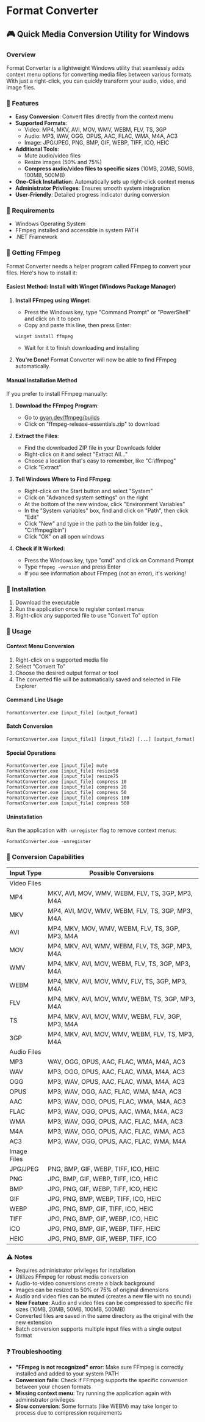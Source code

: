 # Format Converter
## 🎮 Quick Media Conversion Utility for Windows

### Overview
Format Converter is a lightweight Windows utility that seamlessly adds context menu options for converting media files between various formats. With just a right-click, you can quickly transform your audio, video, and image files.

### 🌟 Features
- **Easy Conversion**: Convert files directly from the context menu
- **Supported Formats**:
  - Video: MP4, MKV, AVI, MOV, WMV, WEBM, FLV, TS, 3GP
  - Audio: MP3, WAV, OGG, OPUS, AAC, FLAC, WMA, M4A, AC3
  - Image: JPG/JPEG, PNG, BMP, GIF, WEBP, TIFF, ICO, HEIC
- **Additional Tools**:
  - Mute audio/video files
  - Resize images (50% and 75%)
  - **Compress audio/video files to specific sizes** (10MB, 20MB, 50MB, 100MB, 500MB)
- **One-Click Installation**: Automatically sets up right-click context menus
- **Administrator Privileges**: Ensures smooth system integration
- **User-Friendly**: Detailed progress indicator during conversion

### 🧭 Requirements
- Windows Operating System
- FFmpeg installed and accessible in system PATH
- .NET Framework

### 💽 Getting FFmpeg
Format Converter needs a helper program called FFmpeg to convert your files. Here's how to install it:

#### Easiest Method: Install with Winget (Windows Package Manager)

1. **Install FFmpeg using Winget**:
   - Press the Windows key, type "Command Prompt" or "PowerShell" and click on it to open
   - Copy and paste this line, then press Enter:
   ```
   winget install ffmpeg
   ```
   - Wait for it to finish downloading and installing
   
2. **You're Done!** Format Converter will now be able to find FFmpeg automatically.

#### Manual Installation Method
If you prefer to install FFmpeg manually:

1. **Download the FFmpeg Program**:
   - Go to [gyan.dev/ffmpeg/builds](https://www.gyan.dev/ffmpeg/builds/)
   - Click on "ffmpeg-release-essentials.zip" to download

2. **Extract the Files**:
   - Find the downloaded ZIP file in your Downloads folder
   - Right-click on it and select "Extract All..."
   - Choose a location that's easy to remember, like "C:\\ffmpeg"
   - Click "Extract"

3. **Tell Windows Where to Find FFmpeg**:
   - Right-click on the Start button and select "System"
   - Click on "Advanced system settings" on the right
   - At the bottom of the new window, click "Environment Variables"
   - In the "System variables" box, find and click on "Path", then click "Edit"
   - Click "New" and type in the path to the bin folder (e.g., "C:\\ffmpeg\\bin")
   - Click "OK" on all open windows

4. **Check if It Worked**:
   - Press the Windows key, type "cmd" and click on Command Prompt
   - Type `ffmpeg -version` and press Enter
   - If you see information about FFmpeg (not an error), it's working!

### 💾 Installation
1. Download the executable
2. Run the application once to register context menus
3. Right-click any supported file to use "Convert To" option

### 🚀 Usage
#### Context Menu Conversion
1. Right-click on a supported media file
2. Select "Convert To"
3. Choose the desired output format or tool
4. The converted file will be automatically saved and selected in File Explorer

#### Command Line Usage
```
FormatConverter.exe [input_file] [output_format]
```

#### Batch Conversion
```
FormatConverter.exe [input_file1] [input_file2] [...] [output_format]
```

#### Special Operations
```
FormatConverter.exe [input_file] mute
FormatConverter.exe [input_file] resize50
FormatConverter.exe [input_file] resize75
FormatConverter.exe [input_file] compress 10
FormatConverter.exe [input_file] compress 20
FormatConverter.exe [input_file] compress 50
FormatConverter.exe [input_file] compress 100
FormatConverter.exe [input_file] compress 500
```

#### Uninstallation
Run the application with `-unregister` flag to remove context menus:
```
FormatConverter.exe -unregister
```

### 🔄 Conversion Capabilities

| Input Type | Possible Conversions |
|------------|----------------------|
| Video Files |  |
| MP4        | MKV, AVI, MOV, WMV, WEBM, FLV, TS, 3GP, MP3, M4A |
| MKV        | MP4, AVI, MOV, WMV, WEBM, FLV, TS, 3GP, MP3, M4A |
| AVI        | MP4, MKV, MOV, WMV, WEBM, FLV, TS, 3GP, MP3, M4A |
| MOV        | MP4, MKV, AVI, WMV, WEBM, FLV, TS, 3GP, MP3, M4A |
| WMV        | MP4, MKV, AVI, MOV, WEBM, FLV, TS, 3GP, MP3, M4A |
| WEBM       | MP4, MKV, AVI, MOV, WMV, FLV, TS, 3GP, MP3, M4A |
| FLV        | MP4, MKV, AVI, MOV, WMV, WEBM, TS, 3GP, MP3, M4A |
| TS         | MP4, MKV, AVI, MOV, WMV, WEBM, FLV, 3GP, MP3, M4A |
| 3GP        | MP4, MKV, AVI, MOV, WMV, WEBM, FLV, TS, MP3, M4A |
| Audio Files |  |
| MP3        | WAV, OGG, OPUS, AAC, FLAC, WMA, M4A, AC3 |
| WAV        | MP3, OGG, OPUS, AAC, FLAC, WMA, M4A, AC3 |
| OGG        | MP3, WAV, OPUS, AAC, FLAC, WMA, M4A, AC3 |
| OPUS       | MP3, WAV, OGG, AAC, FLAC, WMA, M4A, AC3 |
| AAC        | MP3, WAV, OGG, OPUS, FLAC, WMA, M4A, AC3 |
| FLAC       | MP3, WAV, OGG, OPUS, AAC, WMA, M4A, AC3 |
| WMA        | MP3, WAV, OGG, OPUS, AAC, FLAC, M4A, AC3 |
| M4A        | MP3, WAV, OGG, OPUS, AAC, FLAC, WMA, AC3 |
| AC3        | MP3, WAV, OGG, OPUS, AAC, FLAC, WMA, M4A |
| Image Files |  |
| JPG/JPEG   | PNG, BMP, GIF, WEBP, TIFF, ICO, HEIC |
| PNG        | JPG, BMP, GIF, WEBP, TIFF, ICO, HEIC |
| BMP        | JPG, PNG, GIF, WEBP, TIFF, ICO, HEIC |
| GIF        | JPG, PNG, BMP, WEBP, TIFF, ICO, HEIC |
| WEBP       | JPG, PNG, BMP, GIF, TIFF, ICO, HEIC |
| TIFF       | JPG, PNG, BMP, GIF, WEBP, ICO, HEIC |
| ICO        | JPG, PNG, BMP, GIF, WEBP, TIFF, HEIC |
| HEIC       | JPG, PNG, BMP, GIF, WEBP, TIFF, ICO |

### ⚠️ Notes
- Requires administrator privileges for installation
- Utilizes FFmpeg for robust media conversion
- Audio-to-video conversions create a black background
- Images can be resized to 50% or 75% of original dimensions
- Audio and video files can be muted (creates a new file with no sound)
- **New Feature**: Audio and video files can be compressed to specific file sizes (10MB, 20MB, 50MB, 100MB, 500MB)
- Converted files are saved in the same directory as the original with the new extension
- Batch conversion supports multiple input files with a single output format

### ❓ Troubleshooting
- **"FFmpeg is not recognized" error**: Make sure FFmpeg is correctly installed and added to your system PATH
- **Conversion fails**: Check if FFmpeg supports the specific conversion between your chosen formats
- **Missing context menu**: Try running the application again with administrator privileges
- **Slow conversion**: Some formats (like WEBM) may take longer to process due to compression requirements

